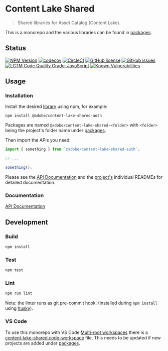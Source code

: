 # Content Lake Shared

> Shared libraries for Asset Catalog (Content Lake).

This is a monorepo and the various libraries can be found in [packages](packages/).

## Status

[![NPM Version](https://img.shields.io/npm/v/@adobe/content-lake-shared.svg)](https://www.npmjs.com/package/@adobe/content-lake-shared)
[![codecov](https://img.shields.io/codecov/c/github/adobe/content-lake-shared.svg)](https://codecov.io/gh/adobe/content-lake-shared)
[![CircleCI](https://img.shields.io/circleci/project/github/adobe/content-lake-shared.svg)](https://circleci.com/gh/adobe/content-lake-shared)
[![GitHub license](https://img.shields.io/github/license/adobe/content-lake-shared.svg)](https://github.com/adobe/content-lake-shared/blob/main/LICENSE.txt)
[![GitHub issues](https://img.shields.io/github/issues/adobe/content-lake-shared.svg)](https://github.com/adobe/content-lake-shared/issues)
[![LGTM Code Quality Grade: JavaScript](https://img.shields.io/lgtm/grade/javascript/g/adobe/content-lake-shared.svg?logo=lgtm&logoWidth=18)](https://lgtm.com/projects/g/adobe/content-lake-shared) 
[![Known Vulnerabilities](https://snyk.io/test/github/adobe/content-lake-shared/badge.svg?targetFile=package.json)](https://snyk.io/test/github/adobe/content-lake-shared?targetFile=package.json)

## Usage

### Installation

Install the desired [library](packages) using npm, for example:

```
npm install @adobe/content-lake-shared-auth
```

Packages are named `@adobe/content-lake-shared-<folder>` with `<folder>` being the project's folder name under [packages](packages/).

Then import the APIs you need:

```javascript
import { something } from `@adobe/content-lake-shared-auth`;

// ...

something();
```

Please see the [API Documentation](docs/API.md) and the [project's](packages/) individual READMEs for detailed documentation.

### Documentation

[API Documentation](docs/API.md)


## Development


### Build

```bash
npm install
```

### Test

```bash
npm test
```

### Lint

```bash
npm run lint
```

Note: the linter runs as git pre-commit hook. (Installed during `npm install` using [husky](https://github.com/typicode/husky)).

### VS Code

To use this monorepo with VS Code [Multi-root workspaces](https://code.visualstudio.com/docs/editor/multi-root-workspaces) there is a [content-lake-shared.code-workspace](content-lake-shared.code-workspace) file. This needs to be updated if new projects are added under [packages](packages/).
